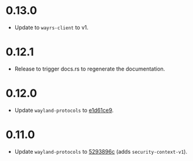 # 0.13.0

- Update to `wayrs-client` to v1.

# 0.12.1

- Release to trigger docs.rs to regenerate the documentation.

# 0.12.0

- Update `wayland-protocols` to [e1d61ce9](https://gitlab.freedesktop.org/wayland/wayland-protocols/-/commit/e1d61ce9402ebd996d758c43f167e6280c1a3568).

# 0.11.0

- Update `wayland-protocols` to [5293896c](https://gitlab.freedesktop.org/wayland/wayland-protocols/-/commit/5293896cce3e7a27b3d4e2212e5b2f36ac88b13a) (adds `security-context-v1`).
